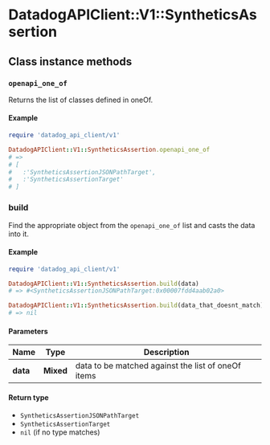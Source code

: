# DatadogAPIClient::V1::SyntheticsAssertion

## Class instance methods

### `openapi_one_of`

Returns the list of classes defined in oneOf.

#### Example

```ruby
require 'datadog_api_client/v1'

DatadogAPIClient::V1::SyntheticsAssertion.openapi_one_of
# =>
# [
#   :'SyntheticsAssertionJSONPathTarget',
#   :'SyntheticsAssertionTarget'
# ]
```

### build

Find the appropriate object from the `openapi_one_of` list and casts the data into it.

#### Example

```ruby
require 'datadog_api_client/v1'

DatadogAPIClient::V1::SyntheticsAssertion.build(data)
# => #<SyntheticsAssertionJSONPathTarget:0x00007fdd4aab02a0>

DatadogAPIClient::V1::SyntheticsAssertion.build(data_that_doesnt_match)
# => nil
```

#### Parameters

| Name | Type | Description |
| ---- | ---- | ----------- |
| **data** | **Mixed** | data to be matched against the list of oneOf items |

#### Return type

- `SyntheticsAssertionJSONPathTarget`
- `SyntheticsAssertionTarget`
- `nil` (if no type matches)

